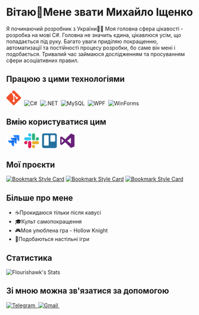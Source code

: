 # Вітаю👋Мене звати Михайло Іщенко

Я починаючий розробник з України💛💙 Моя головна сфера цікавості - розробка на мові C#. Головна не значить єдина, цікавлюся усім, що 
попадається під руку. Багато уваги приділяю покращенню, автоматизації та постійності процесу розробки, бо саме він мені і подобається.
Тривалий час займаюся дослідженням та просуванням сфери асоціативних правил.

## Працюю з цими технологіями
<div>
  <img src="https://github.com/devicons/devicon/blob/master/icons/git/git-original.svg" title="Git" alt="Git" width="40" height="40"/>&nbsp;
  <img src="https://user-images.githubusercontent.com/25181517/121405384-444d7300-c95d-11eb-959f-913020d3bf90.png" title="C#" alt="C#" width="40" height="40"/>&nbsp;
  <img src="https://user-images.githubusercontent.com/25181517/121405754-b4f48f80-c95d-11eb-8893-fc325bde617f.png" title=".NET" alt=".NET" width="40" height="40"/>&nbsp;
  <img src="https://user-images.githubusercontent.com/25181517/183896128-ec99105a-ec1a-4d85-b08b-1aa1620b2046.png" title="MySQL" alt="MySQL" width="40" height="40"/>&nbsp;
  <img src="https://i.ibb.co/98q9JyN/WPF.png" title="WPF" alt="WPF" width="40" height="40"/>&nbsp;
  <img src="https://i.ibb.co/7gpTJfp/Windows-Forms-v1-0.png" title="WinForms" alt="WinForms" width="40" height="40"/>&nbsp;
</div>

## Вмію користуватися цим
<div>
<img src="https://github.com/devicons/devicon/blob/master/icons/jira/jira-original.svg" title="Jira" alt="Jira" width="40" height="40"/>&nbsp;
<img src="https://github.com/devicons/devicon/blob/master/icons/slack/slack-original.svg" title="Slack" alt="Slack" width="40" height="40"/>&nbsp;
<img src="https://github.com/devicons/devicon/blob/master/icons/trello/trello-plain.svg" title="Trello" alt="Trello" width="40" height="40"/>&nbsp;
<img src="https://github.com/devicons/devicon/blob/master/icons/visualstudio/visualstudio-plain.svg" title="VisualStudio" alt="VisualStudio" width="40" height="40"/>&nbsp;
</div>

## Мої проєкти
[![Bookmark Style Card](https://svg.bookmark.style/api?url=https://github.com/Flourishawk/git-test&mode=dark&style=horizontal)](https://github.com/Flourishawk/git-test)
[![Bookmark Style Card](https://svg.bookmark.style/api?url=https://github.com/Flourishawk/git-test&mode=light&style=horizontal)](https://github.com/Flourishawk/git-test)
[![Bookmark Style Card](https://svg.bookmark.style/api?url=https://github.com/Flourishawk/git-test&mode=dark&style=horizontal)](https://github.com/Flourishawk/git-test)

## Більше про мене
- ☕Прокидаюся тільки після кавусі
- 🎓Культ самопокращення
- 🎮Моя улюблена гра - Hollow Knight
- 🎲Подобаються настільні ігри

## Статистика

![Flourishawk's Stats](https://github-readme-stats.vercel.app/api?username=Flourishawk&theme=blueberry&show_icons=true&hide_border=true&count_private=true)

## Зі мною можна зв'язатися за допомогою
<div id="badges">
    <a href="https://t.me/Flourishawk" target="_blank">
      <img src="https://upload.wikimedia.org/wikipedia/commons/8/82/Telegram_logo.svg" title="Telegram" alt="Telegram" width="40" height="40"/>&nbsp;
    </a>
    <a href="https://mail.google.com/mail/u/1/#inbox?compose=CllgCKHRLxVftjQgMgBFGKVWSNXfhWKGjNNpHbNmCLDGrBLgRJxdlNWgxKlWdfCwRwrtZCFKbBq" target="_blank">
      <img src="https://upload.wikimedia.org/wikipedia/commons/8/8c/Gmail_Icon_%282013-2020%29.svg" title="Gmail" alt="Gmail" width="40" height="40"/>&nbsp;
    </a>
</div>
